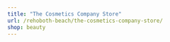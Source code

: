 ```yaml
---
title: "The Cosmetics Company Store"
url: /rehoboth-beach/the-cosmetics-company-store/
shop: beauty
---
```

